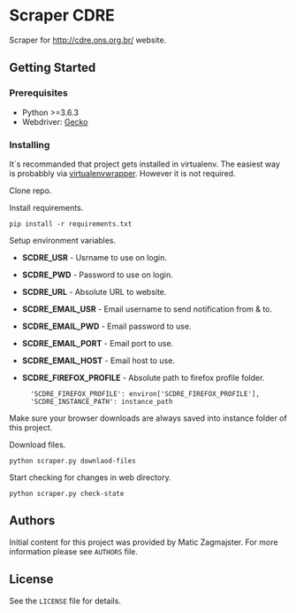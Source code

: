 # Scraper CDRE

Scraper for http://cdre.ons.org.br/ website.

## Getting Started

### Prerequisites

* Python >=3.6.3
* Webdriver: [Gecko](https://github.com/mozilla/geckodriver/releases)

### Installing

It´s recommanded that project gets installed in virtualenv. The easiest way is probabbly via [virtualenvwrapper](https://virtualenvwrapper.readthedocs.io/en/latest/). However it is not required.

Clone repo.

Install requirements.

```
pip install -r requirements.txt
```

Setup environment variables.

* **SCDRE_USR**             - Usrname to use on login.
* **SCDRE_PWD**             - Password to use on login.
* **SCDRE_URL**             - Absolute URL to website.
* **SCDRE_EMAIL_USR**       - Email username to send notification from & to.
* **SCDRE_EMAIL_PWD**       - Email password to use.
* **SCDRE_EMAIL_PORT**      - Email port to use.
* **SCDRE_EMAIL_HOST**      - Email host to use.
* **SCDRE_FIREFOX_PROFILE** - Absolute path to firefox profile folder.

		
		'SCDRE_FIREFOX_PROFILE': environ['SCDRE_FIREFOX_PROFILE'],
		'SCDRE_INSTANCE_PATH': instance_path

Make sure your browser downloads are always saved into instance folder of this project.

Download files.

```
python scraper.py downlaod-files
```

Start checking for changes in web directory.

```
python scraper.py check-state
```

## Authors

Initial content for this project was provided by Matic Zagmajster. For more information please see ```AUTHORS``` file.

## License

See the ```LICENSE``` file for details.
